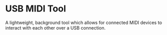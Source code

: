 # USB MIDI Tool
A lightweight, background tool which allows for connected MIDI devices to interact with each other over a USB connection.


